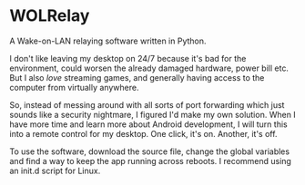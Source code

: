 # WOLRelay
A Wake-on-LAN relaying software written in Python.

I don't like leaving my desktop on 24/7 because it's bad for the environment, could worsen the already damaged hardware, power bill etc. But I also _love_ streaming games, and generally having access to the computer from virtually anywhere.

So, instead of messing around with all sorts of port forwarding which just sounds like a security nightmare, I figured I'd make my own solution. When I have more time and learn more about Android development, I will turn this into a remote control for my desktop. One click, it's on. Another, it's off.

To use the software, download the source file, change the global variables and find a way to keep the app running across reboots. I recommend using an init.d script for Linux.
